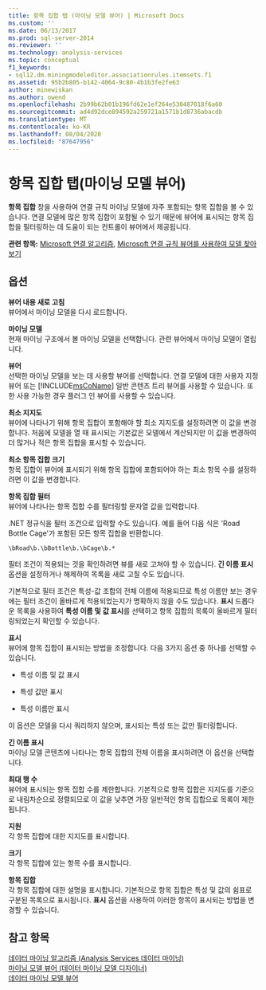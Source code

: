 ```yaml
---
title: 항목 집합 탭 (마이닝 모델 뷰어) | Microsoft Docs
ms.custom: ''
ms.date: 06/13/2017
ms.prod: sql-server-2014
ms.reviewer: ''
ms.technology: analysis-services
ms.topic: conceptual
f1_keywords:
- sql12.dm.miningmodeleditor.associationrules.itemsets.f1
ms.assetid: 95b2b805-b142-4064-9c80-4b1b3fe2fe63
author: minewiskan
ms.author: owend
ms.openlocfilehash: 2b99b62b01b196fd62e1ef264e530487018f6a60
ms.sourcegitcommit: ad4d92dce894592a259721a1571b1d8736abacdb
ms.translationtype: MT
ms.contentlocale: ko-KR
ms.lasthandoff: 08/04/2020
ms.locfileid: "87647956"
---
```

# <a name="itemsets-tab-mining-model-viewer"></a>항목 집합 탭(마이닝 모델 뷰어)
  **항목 집합** 창을 사용하여 연결 규칙 마이닝 모델에 자주 포함되는 항목 집합을 볼 수 있습니다. 연결 모델에 많은 항목 집합이 포함될 수 있기 때문에 뷰어에 표시되는 항목 집합을 필터링하는 데 도움이 되는 컨트롤이 뷰어에서 제공됩니다.  
  
 **관련 항목:** [Microsoft 연결 알고리즘](data-mining/microsoft-association-algorithm.md), [Microsoft 연결 규칙 뷰어를 사용하여 모델 찾아보기](data-mining/browse-a-model-using-the-microsoft-association-rules-viewer.md)  
  
## <a name="options"></a>옵션  
 **뷰어 내용 새로 고침**  
 뷰어에서 마이닝 모델을 다시 로드합니다.  
  
 **마이닝 모델**  
 현재 마이닝 구조에서 볼 마이닝 모델을 선택합니다. 관련 뷰어에서 마이닝 모델이 열립니다.  
  
 **뷰어**  
 선택한 마이닝 모델을 보는 데 사용할 뷰어를 선택합니다. 연결 모델에 대한 사용자 지정 뷰어 또는 [!INCLUDE[msCoName](../includes/msconame-md.md)] 일반 콘텐츠 트리 뷰어를 사용할 수 있습니다. 또한 사용 가능한 경우 플러그 인 뷰어를 사용할 수 있습니다.  
  
 **최소 지지도**  
 뷰어에 나타나기 위해 항목 집합이 포함해야 할 최소 지지도를 설정하려면 이 값을 변경합니다. 처음에 모델을 열 때 표시되는 기본값은 모델에서 계산되지만 이 값을 변경하여 더 많거나 적은 항목 집합을 표시할 수 있습니다.  
  
 **최소 항목 집합 크기**  
 항목 집합이 뷰어에 표시되기 위해 항목 집합에 포함되어야 하는 최소 항목 수를 설정하려면 이 값을 변경합니다.  
  
 **항목 집합 필터**  
 뷰어에 나타나는 항목 집합 수를 필터링할 문자열 값을 입력합니다.  
  
 .NET 정규식을 필터 조건으로 입력할 수도 있습니다. 예를 들어 다음 식은 'Road Bottle Cage'가 포함된 모든 항목 집합을 반환합니다.  
  
 `\bRoad\b.\bBottle\b.\bCage\b.*`  
  
 필터 조건이 적용되는 것을 확인하려면 뷰를 새로 고쳐야 할 수 있습니다. **긴 이름 표시** 옵션을 설정하거나 해제하여 목록을 새로 고칠 수도 있습니다.  
  
 기본적으로 필터 조건은 특성-값 조합의 전체 이름에 적용되므로 특성 이름만 보는 경우에는 필터 조건이 올바르게 적용되었는지가 명확하지 않을 수도 있습니다. **표시** 드롭다운 목록을 사용하여 **특성 이름 및 값 표시**를 선택하고 항목 집합의 목록이 올바르게 필터링되었는지 확인할 수 있습니다.  
  
 **표시**  
 뷰어에 항목 집합이 표시되는 방법을 조정합니다. 다음 3가지 옵션 중 하나를 선택할 수 있습니다.  
  
-   특성 이름 및 값 표시  
  
-   특성 값만 표시  
  
-   특성 이름만 표시  
  
 이 옵션은 모델을 다시 쿼리하지 않으며, 표시되는 특성 또는 값만 필터링합니다.  
  
 **긴 이름 표시**  
 마이닝 모델 콘텐츠에 나타나는 항목 집합의 전체 이름을 표시하려면 이 옵션을 선택합니다.  
  
 **최대 행 수**  
 뷰어에 표시되는 항목 집합 수를 제한합니다. 기본적으로 항목 집합은 지지도를 기준으로 내림차순으로 정렬되므로 이 값을 낮추면 가장 일반적인 항목 집합으로 목록이 제한됩니다.  
  
 **지원**  
 각 항목 집합에 대한 지지도를 표시합니다.  
  
 **크기**  
 각 항목 집합에 있는 항목 수를 표시합니다.  
  
 **항목 집합**  
 각 항목 집합에 대한 설명을 표시합니다. 기본적으로 항목 집합은 특성 및 값의 쉼표로 구분된 목록으로 표시됩니다. **표시** 옵션을 사용하여 이러한 항목이 표시되는 방법을 변경할 수 있습니다.  
  
## <a name="see-also"></a>참고 항목  
 [데이터 마이닝 알고리즘 &#40;Analysis Services 데이터 마이닝&#41;](data-mining/data-mining-algorithms-analysis-services-data-mining.md)   
 [마이닝 모델 뷰어 &#40;데이터 마이닝 모델 디자이너&#41;](mining-model-viewers-data-mining-model-designer.md)   
 [데이터 마이닝 모델 뷰어](data-mining/data-mining-model-viewers.md)  
  
  
